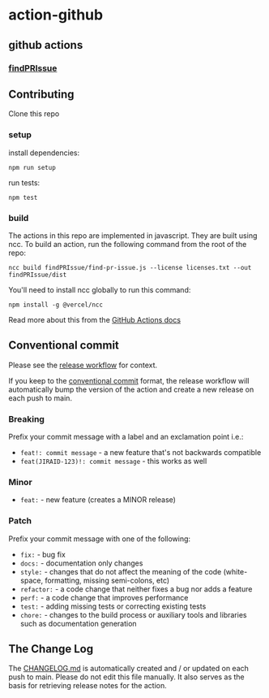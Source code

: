 # action-github

## github actions

### [findPRIssue](./findPRIssue/FIND_PR_ISSUE.md)

## Contributing
Clone this repo

### setup
install dependencies: 
```
npm run setup
```

run tests:
```
npm test
```

### build
The actions in this repo are implemented in javascript. They are built using ncc. To build an action, run the following command from the root of the repo:

```
ncc build findPRIssue/find-pr-issue.js --license licenses.txt --out findPRIssue/dist
```

You'll need to install ncc globally to run this command:
```
npm install -g @vercel/ncc
```
Read more about this from the [GitHub Actions docs](https://docs.github.com/en/actions/creating-actions/creating-a-javascript-action#commit-tag-and-push-your-action-to-github)


## Conventional commit
Please see the [release workflow](./.github/workflows/release.yml) for context.

If you keep to the [conventional commit](https://www.conventionalcommits.org/en/v1.0.0/) format, the release workflow will automatically bump the version of the action and create a new release on each push to main.

### Breaking
Prefix your commit message with a label and an exclamation point i.e.:
- `feat!: commit message` - a new feature that's not backwards compatible
- `feat(JIRAID-123)!: commit message` - this works as well

### Minor
- `feat:` - new feature (creates a MINOR release)

### Patch
Prefix your commit message with one of the following:
- `fix:` - bug fix
- `docs:` - documentation only changes
- `style:` - changes that do not affect the meaning of the code (white-space, formatting, missing semi-colons, etc)
- `refactor:` - a code change that neither fixes a bug nor adds a feature
- `perf:` - a code change that improves performance
- `test:` - adding missing tests or correcting existing tests
- `chore:` - changes to the build process or auxiliary tools and libraries such as documentation generation

## The Change Log
The [CHANGELOG.md](./CHANGELOG.md) is automatically created and / or updated on each push to main.  Please do not edit this file manually. It also serves as the basis for retrieving release notes for the action.